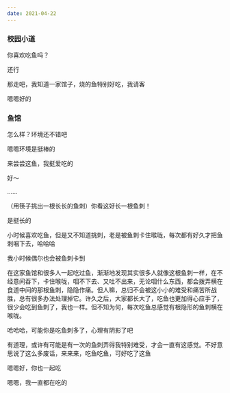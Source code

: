 ```yaml
---
date: 2021-04-22
---
```






### 校园小道

你喜欢吃鱼吗？

还行

那走吧，我知道一家馆子，烧的鱼特别好吃，我请客

嗯嗯好的



### 鱼馆

怎么样？环境还不错吧

嗯嗯环境是挺棒的

来尝尝这鱼，我挺爱吃的

好～

……

（用筷子挑出一根长长的鱼刺）你看这好长一根鱼刺！

是挺长的

小时候喜欢吃鱼，但是又不知道挑刺，老是被鱼刺卡住喉咙，每次都有好久才把鱼刺咽下去，哈哈哈

我小时候偶尔也会被鱼刺卡到

在这家鱼馆和很多人一起吃过鱼，渐渐地发现其实很多人就像这根鱼刺一样，在不经意间吞下，卡住喉咙，咽不下去、又吐不出来，无论咽什么东西，都会拨弄横在食道中间的那根鱼刺，隐隐作痛。但人嘛，总归不会被这小小的难受和痛苦所战胜，总有很多办法处理掉它。许久之后，大家都长大了，吃鱼也更加得心应手了，很少会吃到鱼刺了，我也一样。但不知为何，每次吃鱼总感觉有根隐形的鱼刺横在喉咙。

哈哈哈，可能你是吃鱼刺多了，心理有阴影了吧

有道理，或许有可能是有一次的鱼刺弄得我特别难受，才会一直有这感觉。不好意思说了这么多废话，来来来，吃鱼吃鱼，可好吃了这鱼

嗯嗯好，你也一起吃

嗯嗯，我一直都在吃的





